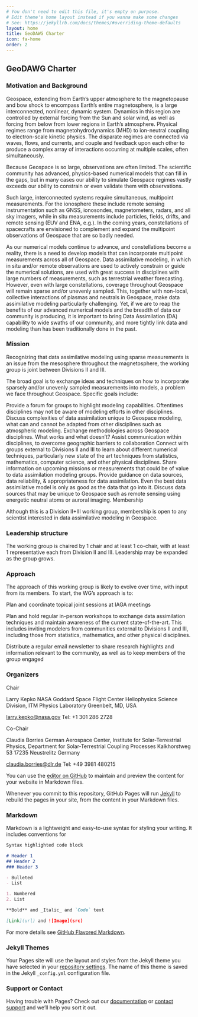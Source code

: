 ```yaml
---
# You don't need to edit this file, it's empty on purpose.
# Edit theme's home layout instead if you wanna make some changes
# See: https://jekyllrb.com/docs/themes/#overriding-theme-defaults
layout: home
title: GeoDAWG Charter
icon: fa-home
order: 2
---
```



## GeoDAWG Charter

### Motivation and Background

Geospace, extending from Earth’s upper atmosphere to the magnetopause and bow shock to encompass Earth’s entire magnetosphere, is a large interconnected, nonlinear, dynamic system. Dynamics in this region are controlled by external forcing from the Sun and solar wind, as well as forcing from below from lower regions in Earth’s atmosphere. Physical regimes range from magnetohydrodynamics (MHD) to ion-neutral coupling to electron-scale kinetic physics. The disparate regimes are connected via waves, flows, and currents, and couple and feedback upon each other to produce a complex array of interactions occurring at multiple scales, often simultaneously.

Because Geospace is so large, observations are often limited. The scientific community has advanced, physics-based numerical models that can fill in the gaps, but in many cases our ability to simulate Geospace regimes vastly exceeds our ability to constrain or even validate them with observations.

Such large, interconnected systems require simultaneous, multipoint measurements. For the ionosphere these include remote sensing instrumentation such as GNSS, ionosondes, magnetometers, radars, and all sky imagers, while in situ measurements include particles, fields, drifts, and remote sensing (EUV and ENA, e.g.). In the coming years, constellations of spacecrafts are envisioned to complement and expand the multipoint observations of Geospace that are so badly needed. 

As our numerical models continue to advance, and constellations become a reality, there is a need to develop models that can incorporate multipoint measurements across all of Geospace. Data assimilative modeling, in which in situ and/or remote observations are used to actively constrain or guide the numerical solutions, are used with great success in disciplines with large numbers of measurements, such as terrestrial weather forecasting. However, even with large constellations, coverage throughout Geospace will remain sparse and/or unevenly sampled. This, together with non-local, collective interactions of plasmas and neutrals in Geospace, make data assimilative modeling particularly challenging. Yet, if we are to reap the benefits of our advanced numerical models and the breadth of data our community is producing, it is important to bring Data Assimilation (DA) capability to wide swaths of our community, and more tightly link data and modeling than has been traditionally done in the past.

### Mission

Recognizing that data assimilative modeling using sparse measurements is an issue from the mesosphere throughout the magnetosphere, the working group is joint between Divisions II and III.

The broad goal is to exchange ideas and techniques on how to incorporate sparsely and/or unevenly sampled measurements into models, a problem we face throughout Geospace. Specific goals include:

Provide a forum for groups to highlight modeling capabilities. Oftentimes disciplines may not be aware of modeling efforts in other disciplines.
Discuss complexities of data assimilation unique to Geospace modeling, what can and cannot be adapted from other disciplines such as atmospheric modeling.
Exchange methodologies across Geospace disciplines. What works and what doesn’t?
Assist communication within disciplines, to overcome geographic barriers to collaboration
Connect with groups external to Divisions II and III to learn about different numerical techniques, particularly new state of the art techniques from statistics, mathematics, computer science, and other physical disciplines.
Share information on upcoming missions or measurements that could be of value to data assimilation modeling groups.
Provide guidance on data sources, data reliability, & appropriateness for data assimilation. Even the best data assimilative model is only as good as the data that go into it.
Discuss data sources that may be unique to Geospace such as remote sensing using energetic neutral atoms or auroral imaging.
Membership

Although this is a Division II+III working group, membership is open to any scientist interested in data assimilative modeling in Geospace.

### Leadership structure

The working group is chaired by 1 chair and at least 1 co-chair, with at least 1 representative each from Division II and III. Leadership may be expanded as the group grows.

### Approach

The approach of this working group is likely to evolve over time, with input from its members. To start, the WG’s approach is to:

Plan and coordinate topical joint sessions at IAGA meetings

Plan and hold regular in-person workshops to exchange data assimilation techniques and maintain awareness of the current state-of-the-art. This includes inviting modelers from communities external to Divisions II and III, including those from statistics, mathematics, and other physical disciplines.

Distribute a regular email newsletter to share research highlights and information relevant to the community, as well as to keep members of the group engaged

### Organizers

Chair

Larry Kepko
NASA Goddard Space Flight Center
Heliophysics Science Division,
ITM Physics Laboratory
Greenbelt, MD,
USA

larry.kepko@nasa.gov
Tel: +1 301 286 2728

 Co-Chair

Claudia Borries
German Aerospace Center,
Institute for Solar-Terrestrial Physics,
Department for Solar-Terrestrial Coupling Processes
Kalkhorstweg 53
17235 Neustrelitz
Germany

claudia.borries@dlr.de
Tel: +49 3981 480215


You can use the [editor on GitHub](https://github.com/iaga-geodawg/geodawg/edit/gh-pages/index.md) to maintain and preview the content for your website in Markdown files.

Whenever you commit to this repository, GitHub Pages will run [Jekyll](https://jekyllrb.com/) to rebuild the pages in your site, from the content in your Markdown files.

### Markdown

Markdown is a lightweight and easy-to-use syntax for styling your writing. It includes conventions for

```markdown
Syntax highlighted code block

# Header 1
## Header 2
### Header 3

- Bulleted
- List

1. Numbered
2. List

**Bold** and _Italic_ and `Code` text

[Link](url) and ![Image](src)
```

For more details see [GitHub Flavored Markdown](https://guides.github.com/features/mastering-markdown/).

### Jekyll Themes

Your Pages site will use the layout and styles from the Jekyll theme you have selected in your [repository settings](https://github.com/iaga-geodawg/geodawg/settings/pages). The name of this theme is saved in the Jekyll `_config.yml` configuration file.

### Support or Contact

Having trouble with Pages? Check out our [documentation](https://docs.github.com/categories/github-pages-basics/) or [contact support](https://support.github.com/contact) and we’ll help you sort it out.
